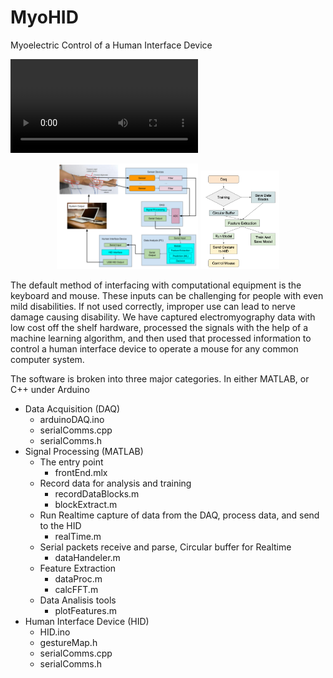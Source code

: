 # MyoHID
Myoelectric Control of a Human Interface Device


![Video of System in Action](https://github.com/iamtheeel/MyoHID/blob/744d13a04d67df1fa4955e9585844b020ff10742/IMG_6636_finalRun_720p.mov)

<p align="center">
  <img src="blockDiagram.png" alt="Block Diagram" width=45%/>
  <img src="flowChart.png" alt="Flow Chart" width=25%/>

</p>

The default method of interfacing with computational equipment is the keyboard and mouse. These inputs can be challenging for people with even mild disabilities. If not used correctly, improper use can lead to nerve damage causing disability. 
We have captured electromyography data with low cost off the shelf hardware, processed the signals with the help of a machine learning algorithm, and then used that processed information to control a human interface device to operate a mouse for any common computer system.


The software is broken into three major categories. In either MATLAB, or C++ under Arduino
*	Data Acquisition (DAQ)
    -	arduinoDAQ.ino
    -	serialComms.cpp
    - serialComms.h
*	Signal Processing (MATLAB)
    -	The entry point
        - frontEnd.mlx
    -	Record data for analysis and training
        - recordDataBlocks.m
        - blockExtract.m
    -	Run Realtime capture of data from the DAQ, process data, and send to the HID
        - realTime.m
    -	Serial packets receive and parse, Circular buffer for Realtime
        - dataHandeler.m
    -	Feature Extraction
        - dataProc.m
        - calcFFT.m
    -	Data Analisis tools
        - plotFeatures.m
*	Human Interface Device (HID)
    -	HID.ino
    -	gestureMap.h
    -	serialComms.cpp
    -	serialComms.h
